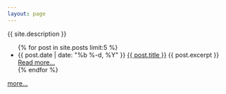 ```yaml
---
layout: page
---
```


{{ site.description }}

<ul class="posts">
  {% for post in site.posts limit:5 %}
    <li class="index">
      <span class="post-date">{{ post.date | date: "%b %-d, %Y" }}</span>
      <a class="post-link" href="{{ post.url | relative_url }}">{{ post.title }}</a>
      {{ post.excerpt }}
      <a class="read-more" href="{{ post.url | relative_url }}">Read more...</a>
    </li>
  {% endfor %}
</ul>

<a href="/archive.html">more...</a>
